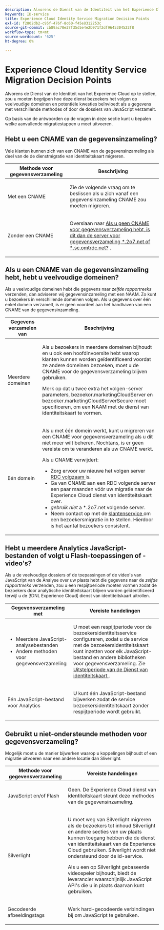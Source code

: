 ```yaml
---
description: Alvorens de Dienst van de Identiteit van het Experience Cloud op te stellen, zou u moeten begrijpen hoe deze dienst bezoekers het volgen op veelvoudige domeinen en potentiële kwesties beïnvloedt als u gegevens met verschillende methodes of door de dossiers van JavaScript verzamelt.
keywords: ID-service
title: Experience Cloud Identity Service Migration Decision Points
exl-id: f2802db2-c95f-476f-8c60-f45e8312253c
source-git-commit: cb89ac70e37f35d5e4e2b971f2df9645304522f8
workflow-type: tm+mt
source-wordcount: '625'
ht-degree: 0%

---
```


# Experience Cloud Identity Service Migration Decision Points

Alvorens de Dienst van de Identiteit van het Experience Cloud op te stellen, zou u moeten begrijpen hoe deze dienst bezoekers het volgen op veelvoudige domeinen en potentiële kwesties beïnvloedt als u gegevens met verschillende methodes of door de dossiers van JavaScript verzamelt.

Op basis van de antwoorden op de vragen in deze sectie kunt u bepalen welke aanvullende migratiestappen u moet uitvoeren.

## Hebt u een CNAME van de gegevensinzameling?

Vele klanten kunnen zich van een CNAME van de gegevensinzameling als deel van de de dienstmigratie van identiteitskaart migreren.

<table id="table_13F7C1E3D64D4F86B0149C9D3B54AADD"> 
 <thead> 
  <tr> 
   <th colname="col1" class="entry"> Methode voor gegevensverzameling </th> 
   <th colname="col2" class="entry"> Beschrijving </th> 
  </tr> 
 </thead>
 <tbody> 
  <tr> 
   <td colname="col1"> <p>Met een CNAME </p> </td> 
   <td colname="col2"> <p>Zie de volgende vraag om te beslissen als u zich vanaf een gegevensinzameling CNAME zou moeten migreren. </p> </td> 
  </tr> 
  <tr> 
   <td colname="col1"> <p>Zonder een CNAME </p> </td> 
   <td colname="col2"> <p>Overslaan naar <a href="../../reference/analytics-reference/migration-decisions.md#section-34dabde7780e4a339f134c0ca7768961" format="dita" scope="local"> Als u geen CNAME voor gegevensverzameling hebt, is dit dan de server voor gegevensverzameling *.2o7.net of *.sc.omtrdc.net?</a> . </p> </td> 
  </tr> 
 </tbody> 
</table>

## Als u een CNAME van de gegevensinzameling hebt, hebt u veelvoudige domeinen?

Als u veelvoudige domeinen hebt die gegevens naar *zelfde rapportreeks* verzenden, dan adviseren wij gegevensinzameling met een NAAM. Zo kunt u bezoekers in verschillende domeinen volgen. Als u gegevens over één enkel domein verzamelt, is er geen voordeel aan het handhaven van een CNAME van de gegevensinzameling.

<table id="table_D132BCA243E54657AEC930559343FDD3"> 
 <thead> 
  <tr> 
   <th colname="col1" class="entry"> Gegevens verzamelen van </th> 
   <th colname="col2" class="entry"> Beschrijving </th> 
  </tr> 
 </thead>
 <tbody> 
  <tr> 
   <td colname="col1"> <p>Meerdere domeinen </p> </td> 
   <td colname="col2"> <p>Als u bezoekers in meerdere domeinen bijhoudt en u ook een hoofdinvoersite hebt waarop klanten kunnen worden geïdentificeerd voordat ze andere domeinen bezoeken, moet u de CNAME voor de gegevensverzameling blijven gebruiken. <!--See <a href="../../reference/analytics-reference/cname.md#concept-4df91f8a30ad4ec7a01eb943d579cc9d" format="dita" scope="local"> Data Collection CNAMES and Cross Domain Tracking</a> for a detailed explanation.--> </p> <p>Merk op dat u twee extra het volgen-server parameters, <span class="codeph"> bezoekor.marketingCloudServer </span> en <span class="codeph"> bezoeker.marketingCloudServerSecure </span> moet specificeren, om een NAAM met de dienst van identiteitskaart te vormen. </p> </td> 
  </tr> 
  <tr> 
   <td colname="col1"> <p>Eén domein </p> </td> 
   <td colname="col2"> <p>Als u met één domein werkt, kunt u migreren van een CNAME voor gegevensverzameling als u dit niet meer wilt beheren. Nochtans, is er geen vereiste om te veranderen als uw CNAME werkt. </p> <p>Als u CNAME verwijdert: </p> 
    <ul id="ul_12CDECEFC7BB41A18895B507CAA42315"> 
     <li id="li_32E2CD3E58454E20A642BADE507AE86E">Zorg ervoor uw nieuwe het volgen server <a href="https://experienceleague.adobe.com/docs/analytics/technotes/rdc/regional-data-collection.html" format="https" scope="external"> RDC volgzaam </a> is. </li> 
     <li id="li_865BB6DAA3594EBBAB688E73C8343762">Ga van CNAME aan een RDC volgende server een paar maanden vóór uw migratie naar de <span class="keyword"> Experience Cloud </span> dienst van identiteitskaart over. </li> 
     <li id="li_284A015177554C848C8648DC5BBAA365"> <i> gebruik niet </i> a <span class="codeph"> *.2o7.net </span> volgende server. </li> 
     <li id="li_B1ABF03DC46C42059F61542CDE0FE5A1">Neem contact op met de <a href="https://helpx.adobe.com/marketing-cloud/contact-support.html" format="https" scope="external"> klantenservice </a> om een bezoekersmigratie in te stellen. Hierdoor is het aantal bezoekers consistent. </li> 
    </ul> </td> 
  </tr> 
 </tbody> 
</table>

## Hebt u meerdere Analytics JavaScript-bestanden of volgt u Flash-toepassingen of -video&#39;s?

Als u de veelvoudige dossiers of de toepassingen of de video&#39;s van JavaScript van de Analyse over uw plaats hebt die gegevens naar de *zelfde rapportreeks* verzenden, zou u een respijtperiode moeten vormen zodat de bezoekers door analytische identiteitskaart blijven worden geïdentificeerd terwijl u de [!DNL Experience Cloud] dienst van identiteitskaart uitrollen.

<table id="table_8A4EA063AF4345B69BC98537E2E702BA"> 
 <thead> 
  <tr> 
   <th colname="col1" class="entry"> Gegevensverzameling met </th> 
   <th colname="col2" class="entry"> Vereiste handelingen </th> 
  </tr> 
 </thead>
 <tbody> 
  <tr> 
   <td colname="col1"> 
    <ul id="ul_910DD99E074E49C6907F86426EFA5BF2"> 
     <li id="li_4366CC8EB7A54A959568E3761ABBBF23">Meerdere JavaScript-analysebestanden </li> 
     <li id="li_B8A8132019EA48088E4F37E36F153D76">Andere methoden voor gegevensverzameling </li> 
    </ul> </td> 
   <td colname="col2"> <p>U moet een respijtperiode voor de bezoekersidentiteitsservice configureren, zodat u de service met de bezoekersidentiteitskaart kunt inzetten voor elk JavaScript-bestand en andere bibliotheken voor gegevensverzameling. Zie <a href="../../reference/analytics-reference/grace-period.md" format="dita" scope="local"> Uitstelperiode van de Dienst van identiteitskaart </a>. </p> </td> 
  </tr> 
  <tr> 
   <td colname="col1"> <p>Eén JavaScript-bestand voor Analytics </p> </td> 
   <td colname="col2"> <p>U kunt één JavaScript-bestand bijwerken zodat de service bezoekersidentiteitskaart zonder respijtperiode wordt gebruikt. </p> </td> 
  </tr> 
 </tbody> 
</table>

## Gebruikt u niet-ondersteunde methoden voor gegevensverzameling?

Mogelijk moet u de manier bijwerken waarop u koppelingen bijhoudt of een migratie uitvoeren naar een andere locatie dan Sliverlight.

<table id="table_A72AEB92F48345DD83F136B9989F4EF9"> 
 <thead> 
  <tr> 
   <th colname="col1" class="entry"> Methode voor gegevensverzameling </th> 
   <th colname="col2" class="entry"> Vereiste handelingen </th> 
  </tr> 
 </thead>
 <tbody> 
  <tr> 
   <td colname="col1"> <p>JavaScript en/of Flash </p> </td> 
   <td colname="col2"> <p>Geen. De <span class="keyword"> Experience Cloud </span> dienst van identiteitskaart steunt deze methodes van de gegevensinzameling. </p> </td> 
  </tr> 
  <tr> 
   <td colname="col1"> <p>Silverlight </p> </td> 
   <td colname="col2"> <p>U moet weg van Silverlight migreren als de bezoekers tot inhoud Silverlight en andere secties van uw plaats kunnen toegang hebben die de <span class="keyword"> dienst van identiteitskaart van de Experience Cloud </span> gebruiken. Silverlight wordt niet ondersteund door de id-service. </p> <p> Als u een op Silverlight gebaseerde videospeler bijhoudt, biedt de leverancier waarschijnlijk JavaScript API's die u in plaats daarvan kunt gebruiken. </p> </td> 
  </tr> 
  <tr> 
   <td colname="col1"> <p>Gecodeerde afbeeldingstags </p> </td> 
   <td colname="col2"> <p>Werk hard-gecodeerde verbindingen bij om JavaScript te gebruiken. </p> </td> 
  </tr> 
 </tbody> 
</table>
